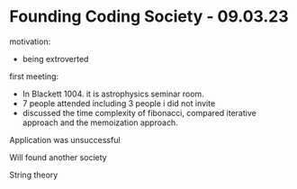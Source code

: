 # Founding Coding Society - 09.03.23

motivation:

- being extroverted

first meeting:

- In Blackett 1004. it is astrophysics seminar room.
- 7 people attended including 3 people i did not invite
- discussed the time complexity of fibonacci, compared iterative approach and the memoization approach.

Application was unsuccessful 

Will found another society 

String theory